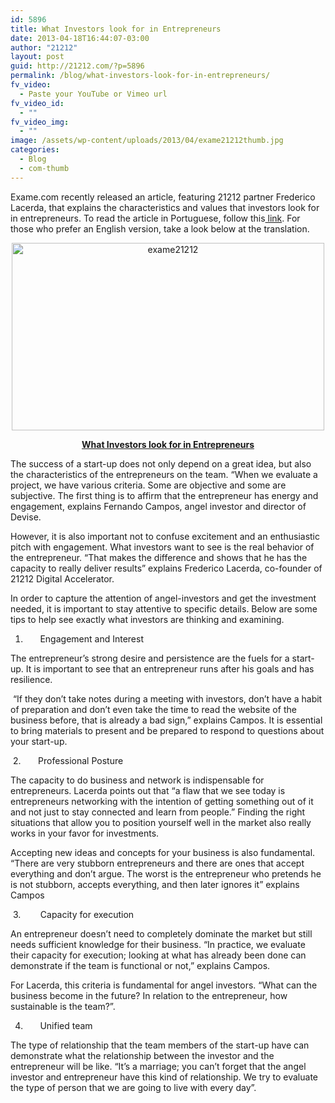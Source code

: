 ```yaml
---
id: 5896
title: What Investors look for in Entrepreneurs
date: 2013-04-18T16:44:07-03:00
author: "21212"
layout: post
guid: http://21212.com/?p=5896
permalink: /blog/what-investors-look-for-in-entrepreneurs/
fv_video:
  - Paste your YouTube or Vimeo url
fv_video_id:
  - ""
fv_video_img:
  - ""
image: /assets/wp-content/uploads/2013/04/exame21212thumb.jpg
categories:
  - Blog
  - com-thumb
---
```

<p dir="ltr">
  Exame.com recently released an article, featuring 21212 partner Frederico Lacerda, that explains the characteristics and values that investors look for in entrepreneurs. To read the article in Portuguese, follow this<a href="http://exame.abril.com.br/pme/noticias/o-que-os-investidores-procuram-nos-empreendedores?page=1"> link</a>. For those who prefer an English version, take a look below at the translation.
</p>

<p dir="ltr" style="text-align: center;">
  <a href="http://21212.com/assets/wp-content/uploads/2013/04/exame21212.jpg"><img class="size-full wp-image-5920 aligncenter" alt="exame21212" src="{{ site.url }}/assets/wp-content/uploads/2013/04/exame21212.jpg" width="500" height="300" srcset="{{ site.url }}/assets/wp-content/uploads/2013/04/exame21212.jpg 500w, {{ site.url }}/assets/wp-content/uploads/2013/04/exame21212-300x180.jpg 300w" sizes="(max-width: 500px) 100vw, 500px" /></a>
</p>

<p style="text-align: center;">
  <span style="text-decoration: underline;"><strong>What Investors look for in Entrepreneurs</strong></span>
</p>

The success of a start-up does not only depend on a great idea, but also the characteristics of the entrepreneurs on the team. “When we evaluate a project, we have various criteria. Some are objective and some are subjective. The first thing is to affirm that the entrepreneur has energy and engagement, explains Fernando Campos, angel investor and director of Devise.

However, it is also important not to confuse excitement and an enthusiastic pitch with engagement. What investors want to see is the real behavior of the entrepreneur. “That makes the difference and shows that he has the capacity to really deliver results” explains Frederico Lacerda, co-founder of 21212 Digital Accelerator.

In order to capture the attention of angel-investors and get the investment needed, it is important to stay attentive to specific details. Below are some tips to help see exactly what investors are thinking and examining.

1.       Engagement and Interest

<p dir="ltr">
  The entrepreneur’s strong desire and persistence are the fuels for a start-up. It is important to see that an entrepreneur runs after his goals and has resilience.
</p>

<p dir="ltr">
   “If they don’t take notes during a meeting with investors, don’t have a habit of preparation and don’t even take the time to read the website of the business before, that is already a bad sign,” explains Campos. It is essential to bring materials to present and be prepared to respond to questions about your start-up.
</p>

<p dir="ltr">
   2.       Professional Posture
</p>

<p dir="ltr">
  The capacity to do business and network is indispensable for entrepreneurs. Lacerda points out that “a flaw that we see today is entrepreneurs networking with the intention of getting something out of it and not just to stay connected and learn from people.” Finding the right situations that allow you to position yourself well in the market also really works in your favor for investments.
</p>

<p dir="ltr">
  Accepting new ideas and concepts for your business is also fundamental. “There are very stubborn entrepreneurs and there are ones that accept everything and don’t argue. The worst is the entrepreneur who pretends he is not stubborn, accepts everything, and then later ignores it” explains Campos
</p>

<p dir="ltr">
   3.        Capacity for execution
</p>

<p dir="ltr">
  An entrepreneur doesn&#8217;t need to completely dominate the market but still needs sufficient knowledge for their business. “In practice, we evaluate their capacity for execution; looking at what has already been done can demonstrate if the team is functional or not,” explains Campos.
</p>

<p dir="ltr">
  For Lacerda, this criteria is fundamental for angel investors. “What can the business become in the future? In relation to the entrepreneur, how sustainable is the team?&#8221;.
</p>

4.       Unified team

<p dir="ltr">
  The type of relationship that the team members of the start-up have can demonstrate what the relationship between the investor and the entrepreneur will be like. “It’s a marriage; you can’t forget that the angel investor and entrepreneur have this kind of relationship. We try to evaluate the type of person that we are going to live with every day&#8221;.
</p>

&nbsp;